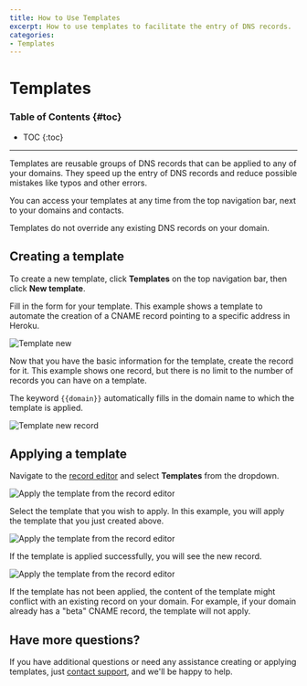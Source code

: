 ```yaml
---
title: How to Use Templates
excerpt: How to use templates to facilitate the entry of DNS records.
categories:
- Templates
---
```


# Templates

### Table of Contents {#toc}

* TOC
{:toc}

---

Templates are reusable groups of DNS records that can be applied to any of your domains. They speed up the entry of DNS records and reduce possible mistakes like typos and other errors.

You can access your templates at any time from the top navigation bar, next to your domains and contacts.

<info>
Templates do not override any existing DNS records on your domain.
</info>

## Creating a template

To create a new template, click **Templates** on the top navigation bar, then click **New template**.

<!--- needs screenshot -->

Fill in the form for your template. This example shows a template to automate the creation of a CNAME record pointing to a specific address in Heroku.

![Template new](/files/template-new.png)

Now that you have the basic information for the template, create the record for it. This example shows one record, but there is no limit to the number of records you can have on a template.

The keyword `{{domain}}` automatically fills in the domain name to which the template is applied.

![Template new record](/files/template-new-record.png)


## Applying a template

Navigate to the [record editor](/articles/record-editor) and select **Templates** from the dropdown.

![Apply the template from the record editor](/files/template-apply-template.png)

Select the template that you wish to apply. In this example, you will apply the template that you just created above.

![Apply the template from the record editor](/files/template-select-template.png)

If the template is applied successfully, you will see the new record.

![Apply the template from the record editor](/files/template-record-created.png)

If the template has not been applied, the content of the template might conflict with an existing record on your domain. For example, if your domain already has a "beta" CNAME record, the template will not apply.

## Have more questions?

If you have additional questions or need any assistance creating or applying templates, just [contact support](https://dnsimple.com/feedback), and we'll be happy to help. 
